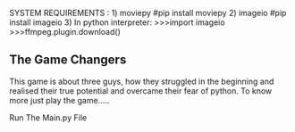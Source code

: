 SYSTEM REQUIREMENTS : 1) moviepy  #pip install moviepy
					  2) imageio  #pip install imageio
					  3) In python interpreter:
					  >>>import imageio
					  >>>ffmpeg.plugin.download()

The Game Changers
-----------------------------------------------------------------------------------
This game is about three guys, how they struggled in the beginning and realised their true potential and overcame their fear of python.
To know more just play the game.....

Run The Main.py File 

